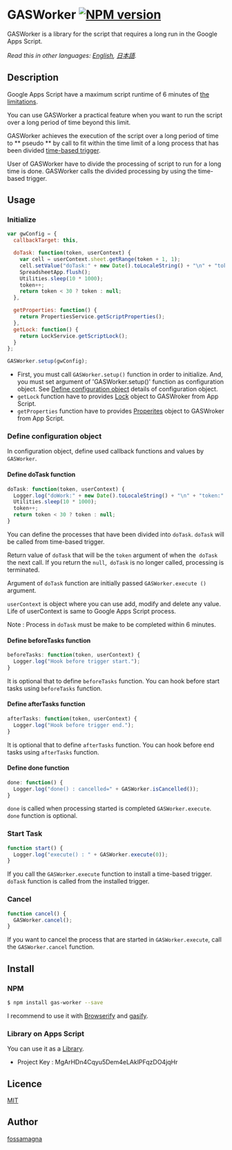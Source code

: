 # GASWorker [![NPM version][npm-image]][npm-url]

GASWorker is a library for the script that requires a long run in the Google Apps Script.

*Read this in other languages: [English](README.md), [日本語](README.ja.md).*

## Description

Google Apps Script have a maximum script runtime of 6 minutes of [the limitations](https://developers.google.com/apps-script/guides/services/quotas#current_limitations).

You can use GASWorker a practical feature when you want to run the script over a long period of time beyond this limit.

GASWorker achieves the execution of the script over a long period of time to ** pseudo ** by call to fit within the time limit of a long process that has been divided [time-based trigger](https://developers.google.com/apps-script/guides/triggers/installable#time-driven_triggers).

User of GASWorker have to divide the processing of script to run for a long time is done.
GASWorker calls the divided processing by using the time-based trigger.

## Usage

### Initialize

```javascript
var gwConfig = {
  callbackTarget: this,

  doTask: function(token, userContext) {
    var cell = userContext.sheet.getRange(token + 1, 1);
    cell.setValue("doTask:" + new Date().toLocaleString() + "\n" + "token:" + token);
    SpreadsheetApp.flush();
    Utilities.sleep(10 * 1000);
    token++;
    return token < 30 ? token : null;
  },

  getProperties: function() {
    return PropertiesService.getScriptProperties();
  },
  getLock: function() {
    return LockService.getScriptLock();
  }
};

GASWorker.setup(gwConfig);
```
* First, you must call `GASWorker.setup()` function in order to initialize. And, you must set argument of 'GASWorker.setup()' function as configuration object.
See [Define configuration object](#configObject) details of configuration object.
* `getLock` function have to provides [Lock](https://developers.google.com/apps-script/reference/lock/lock) object to GASWroker from App Script.
* `getProperties` function have to provides [Properites](https://developers.google.com/apps-script/reference/properties/) object to GASWroker from App Script.

### <a name="configObject"> Define configuration object

In configuration object, define used callback functions and values by `GASWorker`.

#### Define doTask function

```javascript
doTask: function(token, userContext) {
  Logger.log("doWork:" + new Date().toLocaleString() + "\n" + "token:" + token);
  Utilities.sleep(10 * 1000);
  token++;
  return token < 30 ? token : null;
}
```

You can define the processes that have been divided into `doTask`.
`doTask` will be called from time-based trigger.

Return value of `doTask` that will be the `token` argument of when the` doTask` the next call.
If you return the `null`,` doTask` is no longer called, processing is terminated.

Argument of `doTask` function are initially passed `GASWorker.execute ()` argument.

`userContext` is object where you can use add, modify and delete any value.
Life of userContext is same to Google Apps Script process.

Note : Process in `doTask` must be make to be completed within 6 minutes.

#### Define beforeTasks function

```javascript
beforeTasks: function(token, userContext) {
  Logger.log("Hook before trigger start.");
}
```

It is optional that to define `beforeTasks` function.
You can hook before start tasks using `beforeTasks` function.

#### Define afterTasks function

```javascript
afterTasks: function(token, userContext) {
  Logger.log("Hook before trigger end.");
}
```

It is optional that to define `afterTasks` function.
You can hook before end tasks using `afterTasks` function.

#### Define done function

```javascript
done: function() {
  Logger.log("done() : cancelled=" + GASWorker.isCancelled());
}
```

`done` is called when processing started is completed `GASWorker.execute`.
`done` function is optional.

### Start Task

```javascript
function start() {
  Logger.log("execute() : " + GASWorker.execute(0));
}
```

If you call the `GASWorker.execute` function to install a time-based trigger.
`doTask` function is called from the installed trigger.

### Cancel

```javascript
function cancel() {
  GASWorker.cancel();
}
```

If you want to cancel the process that are started in `GASWorker.execute`, call the `GASWorker.cancel` function.

## Install

### NPM

```sh
$ npm install gas-worker --save
```

I recommend to use it with [Browserify](http://browserify.org) and [gasify](https://www.npmjs.com/package/gasify).

### Library on Apps Script

You can use it as a [Library](https://developers.google.com/apps-script/guide_libraries).

* Project Key : MgArHDn4Cqyu5Dem4eLAklPFqzDO4jqHr

## Licence

[MIT](LICENCE.txt)

## Author

[fossamagna](https://github.com/fossamagna)

[npm-image]: https://badge.fury.io/js/gasworker.svg
[npm-url]: https://npmjs.org/package/gasworker
